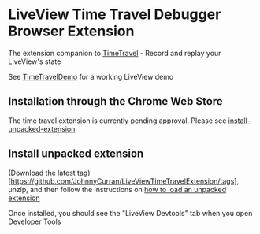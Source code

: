 # LiveView Time Travel Debugger Browser Extension

The extension companion to [TimeTravel](https://github.com/JohnnyCurran/TimeTravel) - Record and replay your LiveView's state

See [TimeTravelDemo](https://github.com/JohnnyCurran/TimeTravelDemo) for a working LiveView demo

## Installation through the Chrome Web Store

The time travel extension is currently pending approval. Please see [install-unpacked-extension](#install-unpacked-extension)

## Install unpacked extension

(Download the latest tag)[https://github.com/JohnnyCurran/LiveViewTimeTravelExtension/tags], unzip, and then follow the instructions on [how to load an unpacked extension](https://developer.chrome.com/docs/extensions/mv3/getstarted/development-basics/#load-unpacked)

Once installed, you should see the "LiveView Devtools" tab when you open Developer Tools
